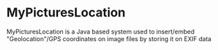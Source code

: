 # MyPicturesLocation
MyPicturesLocation is a Java based system used to insert/embed "Geolocation"/GPS coordinates on image files by storing it on EXIF data

